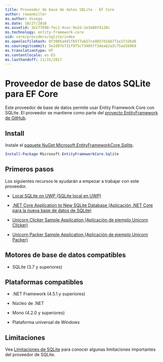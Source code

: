 ```yaml
---
title: Proveedor de base de datos SQLite - EF Core
author: rowanmiller
ms.author: divega
ms.date: 10/27/2016
ms.assetid: 3e2f7698-fec2-4cec-9e2d-2e3e0074120c
ms.technology: entity-framework-core
uid: core/providers/sqlite/index
ms.openlocfilehash: 0f3905a491fb5f7a657ce9037d166771e1f326d8
ms.sourcegitcommit: 5e2d97e731f975cf3405ff3deab2a3c75ad1b969
ms.translationtype: HT
ms.contentlocale: es-ES
ms.lasthandoff: 11/15/2017
---
```

# <a name="sqlite-ef-core-database-provider"></a>Proveedor de base de datos SQLite para EF Core

Este proveedor de base de datos permite usar Entity Framework Core con SQLite. El proveedor se mantiene como parte del [proyecto EntityFramework de GitHub](https://github.com/aspnet/EntityFramework).

## <a name="install"></a>Install

Instale el [paquete NuGet Microsoft.EntityFrameworkCore.Sqlite](https://www.nuget.org/packages/Microsoft.EntityFrameworkCore.Sqlite/).

``` powershell
Install-Package Microsoft.EntityFrameworkCore.Sqlite
```

## <a name="get-started"></a>Primeros pasos

Los siguientes recursos le ayudarán a empezar a trabajar con este proveedor.
* [Local SQLite on UWP (SQLite local en UWP)](../../get-started/uwp/getting-started.md)

* [.NET Core Application to New SQLite Database (Aplicación .NET Core para la nueva base de datos de SQLite)](../../get-started/netcore/new-db-sqlite.md)

* [Unicorn Clicker Sample Application (Aplicación de ejemplo Unicorn Clicker)](https://github.com/rowanmiller/UnicornStore/tree/master/UnicornClicker/UWP)

* [Unicorn Packer Sample Application (Aplicación de ejemplo Unicorn Packer)](https://github.com/rowanmiller/UnicornStore/tree/master/UnicornPacker)

## <a name="supported-database-engines"></a>Motores de base de datos compatibles

* SQLite (3.7 y superiores)

## <a name="supported-platforms"></a>Plataformas compatibles

* .NET Framework (4.5.1 y superiores)

* Núcleo de .NET

* Mono (4.2.0 y superiores)

* Plataforma universal de Windows

## <a name="limitations"></a>Limitaciones

Vea [Limitaciones de SQLite](limitations.md) para conocer algunas limitaciones importantes del proveedor de SQLite.
